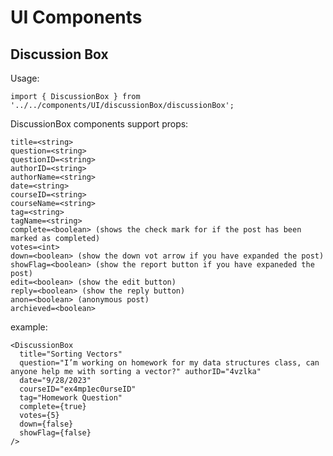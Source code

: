 # UI Components

## Discussion Box

Usage: 

`import { DiscussionBox } from '../../components/UI/discussionBox/discussionBox';`

DiscussionBox components support props:

```
title=<string>
question=<string>
questionID=<string>
authorID=<string>
authorName=<string>
date=<string>
courseID=<string>
courseName=<string>
tag=<string>
tagName=<string>
complete=<boolean> (shows the check mark for if the post has been marked as completed)
votes=<int>
down=<boolean> (show the down vot arrow if you have expanded the post)
showFlag=<boolean> (show the report button if you have expaneded the post)
edit=<boolean> (show the edit button)
reply=<boolean> (show the reply button)
anon=<boolean> (anonymous post)
archieved=<boolean>
```

example:

```
<DiscussionBox 
  title="Sorting Vectors" 
  question="I’m working on homework for my data structures class, can anyone help me with sorting a vector?" authorID="4vzlka" 
  date="9/28/2023" 
  courseID="ex4mp1ec0urseID" 
  tag="Homework Question" 
  complete={true} 
  votes={5} 
  down={false} 
  showFlag={false}
/>
```
